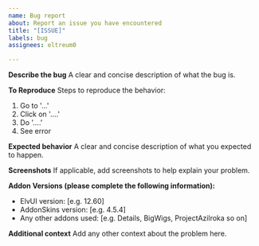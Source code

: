 ```yaml
---
name: Bug report
about: Report an issue you have encountered
title: "[ISSUE]"
labels: bug
assignees: eltreum0

---
```


**Describe the bug**
A clear and concise description of what the bug is.

**To Reproduce**
Steps to reproduce the behavior:
1. Go to '...'
2. Click on '....'
3. Do '....'
4. See error

**Expected behavior**
A clear and concise description of what you expected to happen.

**Screenshots**
If applicable, add screenshots to help explain your problem.

**Addon Versions (please complete the following information):**
 - ElvUI version: [e.g. 12.60]
 - AddonSkins version: [e.g. 4.5.4]
 - Any other addons used: [e.g. Details, BigWigs, ProjectAzilroka so on]

**Additional context**
Add any other context about the problem here.
